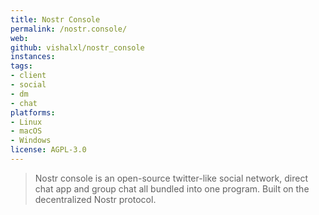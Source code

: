```yaml
---
title: Nostr Console
permalink: /nostr.console/
web:
github: vishalxl/nostr_console
instances:
tags:
- client
- social
- dm
- chat
platforms:
- Linux
- macOS
- Windows
license: AGPL-3.0
---
```


> Nostr console is an open-source twitter-like social network, direct chat app and group chat all bundled into one program. Built on the decentralized Nostr protocol.
